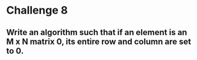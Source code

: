# Challenge 8

## Write an algorithm such that if an element is an M x N matrix 0, its entire row and column are set to 0.
